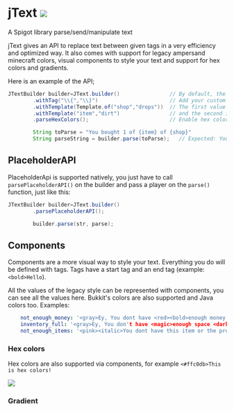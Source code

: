 # jText [![](https://jitpack.io/v/divios/JText.svg)](https://jitpack.io/#divios/JText)

A Spigot library parse/send/manipulate text

jText gives an API to replace text between given tags in a very efficiency and optimized way. It also comes with support
for legacy ampersand minecraft colors, visual components to style your text and support for hex colors and gradients.

Here is an example of the API;

```java
JTextBuilder builder=JText.builder()                // By default, the tag <> is enabled
        .withTag("\\{","\\}")                       // Add your custom tag
        .withTemplate(Template.of("shop","drops"))  // The first value is the text to replace
        .withTemplate("item","dirt")                // and the second is the replacer
        .parseHexColors();                          // Enable hex colors parse

        String toParse = "You bought 1 of {item} of {shop}"
        String parseString = builder.parse(toParse);   // Expected: You bought 1 of dirt of drops
```

## PlaceholderAPI

PlaceholderApi is supported natively, you just have to call `parsePlaceholderAPI()` on the builder and pass a player on
the `parse()` function, just like this:

```java
JTextBuilder builder=JText.builder()
        .parsePlaceholderAPI();

        builder.parse(str, parse);
```

## Components

Components are a more visual way to style your text. Everything you do will be defined with tags. Tags have a start tag
and an end tag (example: `<bold>Hello`).

All the values of the legacy style can be represented with components, you can see all the values here. Bukkit's colors
are also supported and Java colors too. Examples:

```yaml
    not_enough_money: '<gray>Ey, You dont have <red><bold>enough money <gold>to buy this item!'
    inventory_full: '<gray>Ey, You don't have <magic>enough space <dark_green>in your inventory!'
    not_enough_items: '<pink><italic>You dont have this item or the proper amount to sell it'
```

### Hex colors

Hex colors are also supported via components, for example `<#ffc0db>This is hex colors!`

![](https://i.imgur.com/Swu0njx.png)

### Gradient
